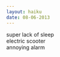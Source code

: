 ```yaml
---
layout: haiku
date: 08-06-2013
---
```


super lack of sleep<br>
electric scooter<br>
annoying alarm
